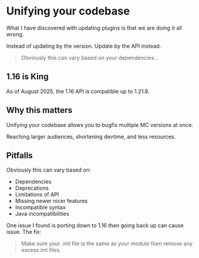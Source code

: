 # Unifying your codebase
What I have discovered with updating plugins is that we are doing it all wrong.

Instead of updating by the version. Update by the API instead.
> Obviously this can vary based on your dependencies...

## 1.16 is King
As of August 2025, the 1.16 API is compatible up to 1.21.8.

## Why this matters
Unifying your codebase allows you to bugfix multiple MC versions at once.

Reaching larger audiences, shortening devtime, and less resources.

## Pitfalls
Obviously this can vary based on:
- Dependencies
- Deprecations
- Limitations of API
- Missing newer nicer features
- Incompatible syntax
- Java incompatibilities

One issue I found is porting down to 1.16 then going back up can cause issue. The fix:
> Make sure your .iml file is the same as your module then remove any excess iml files.
